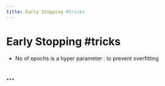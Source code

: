 ```yaml
---
title: Early Stopping #tricks
---
```


# Early Stopping #tricks
- No of epochs is a hyper parameter : to prevent overfitting

## …
















































































